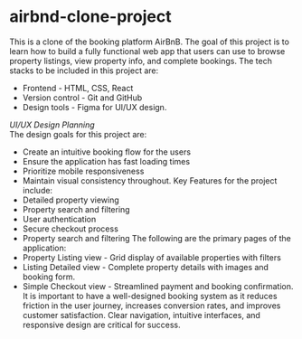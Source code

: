 # airbnd-clone-project
This is a clone of the booking platform AirBnB. The goal of this project is to learn how to build a fully functional web app that users can use to browse property listings, view property info, and complete bookings.
The tech stacks to be included in this project are:
- Frontend - HTML, CSS, React
- Version control - Git and GitHub
-  Design tools - Figma for UI/UX design.

_UI/UX Design Planning_\
The design goals for this project are:
- Create an intuitive booking flow for the users
- Ensure the application has fast loading times
- Prioritize mobile responsiveness
- Maintain visual consistency throughout.
Key Features for the project include:
- Detailed property viewing
- Property search and filtering
- User authentication
- Secure checkout process
- Property search and filtering
The following are the primary pages of the application:
- Property Listing view - Grid display of available properties with filters
- Listing Detailed view - Complete property details with images and booking form.
- Simple Checkout view - Streamlined payment and booking confirmation.
It is important to have a well-designed booking system as it reduces friction in the user journey, increases conversion rates, and improves customer satisfaction. Clear navigation, intuitive interfaces, and responsive design are critical for success.
